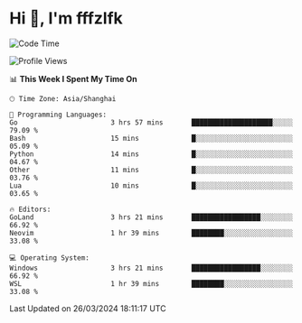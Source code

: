 # Hi 👋, I'm fffzlfk

<!--START_SECTION:waka-->
![Code Time](http://img.shields.io/badge/Code%20Time-683%20hrs%201%20min-blue)

![Profile Views](http://img.shields.io/badge/Profile%20Views-1-blue)

📊 **This Week I Spent My Time On** 

```text
🕑︎ Time Zone: Asia/Shanghai

💬 Programming Languages: 
Go                       3 hrs 57 mins       ████████████████████░░░░░   79.09 % 
Bash                     15 mins             █░░░░░░░░░░░░░░░░░░░░░░░░   05.09 % 
Python                   14 mins             █░░░░░░░░░░░░░░░░░░░░░░░░   04.67 % 
Other                    11 mins             █░░░░░░░░░░░░░░░░░░░░░░░░   03.76 % 
Lua                      10 mins             █░░░░░░░░░░░░░░░░░░░░░░░░   03.65 % 

🔥 Editors: 
GoLand                   3 hrs 21 mins       █████████████████░░░░░░░░   66.92 % 
Neovim                   1 hr 39 mins        ████████░░░░░░░░░░░░░░░░░   33.08 % 

💻 Operating System: 
Windows                  3 hrs 21 mins       █████████████████░░░░░░░░   66.92 % 
WSL                      1 hr 39 mins        ████████░░░░░░░░░░░░░░░░░   33.08 % 
```


 Last Updated on 26/03/2024 18:11:17 UTC
<!--END_SECTION:waka-->
